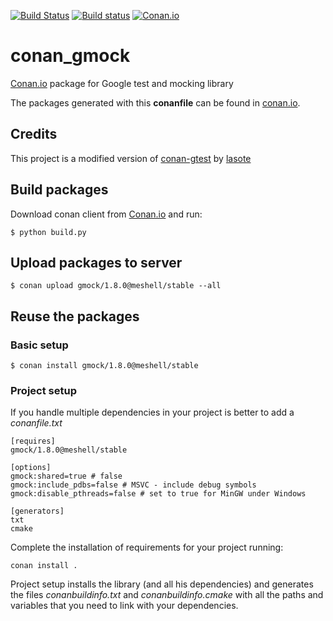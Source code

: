 [![Build Status](https://travis-ci.org/meshell/conan_gmock.svg)](https://travis-ci.org/meshell/conan_gmock)
[![Build status](https://ci.appveyor.com/api/projects/status/ia1g9wue32t0pswa?svg=true)](https://ci.appveyor.com/project/meshell/conan-gmock)
[![Conan.io](https://img.shields.io/badge/conan.io-gmock%2F1.8.0-green.svg)](http://www.conan.io/source/gmock/1.8.0/meshell/testing)


# conan_gmock

[Conan.io](https://conan.io) package for Google test and mocking library

The packages generated with this **conanfile** can be found in [conan.io](https://conan.io/source/gmock/1.8.0/meshell/stable).

## Credits

This project is a modified version of [conan-gtest](https://github.com/lasote/conan-gtest) by [lasote](https://github.com/lasote)

## Build packages

Download conan client from [Conan.io](https://conan.io) and run:

    $ python build.py

## Upload packages to server

    $ conan upload gmock/1.8.0@meshell/stable --all

## Reuse the packages

### Basic setup

    $ conan install gmock/1.8.0@meshell/stable

### Project setup

If you handle multiple dependencies in your project is better to add a *conanfile.txt*

    [requires]
    gmock/1.8.0@meshell/stable

    [options]
    gmock:shared=true # false
    gmock:include_pdbs=false # MSVC - include debug symbols
    gmock:disable_pthreads=false # set to true for MinGW under Windows

    [generators]
    txt
    cmake

Complete the installation of requirements for your project running:</small></span>

    conan install .

Project setup installs the library (and all his dependencies) and generates the files *conanbuildinfo.txt* and *conanbuildinfo.cmake* with all the paths and variables that you need to link with your dependencies.
